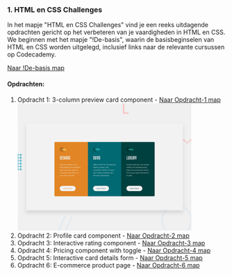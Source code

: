 ### 1. HTML en CSS Challenges

In het mapje "HTML en CSS Challenges" vind je een reeks uitdagende opdrachten gericht op het verbeteren van je vaardigheden in HTML en CSS. We beginnen met het mapje "!De-basis", waarin de basisbeginselen van HTML en CSS worden uitgelegd, inclusief links naar de relevante cursussen op Codecademy.

[Naar !De-basis map](./!De-basis)

#### Opdrachten:

1. Opdracht 1: 3-column preview card component - [Naar Opdracht-1 map](./~Opdracht-1)
   <img src="Images/desktop-preview.jpg" alt="3-column preview card component" style="width: 400px;"/>
2. Opdracht 2: Profile card component - [Naar Opdracht-2 map](./~Opdracht-2)
3. Opdracht 3: Interactive rating component - [Naar Opdracht-3 map](./~Opdracht-3)
4. Opdracht 4: Pricing component with toggle - [Naar Opdracht-4 map](./~Opdracht-4)
5. Opdracht 5: Interactive card details form - [Naar Opdracht-5 map](./~Opdracht-5)
6. Opdracht 6: E-commerce product page - [Naar Opdracht-6 map](./~Opdracht-6)
